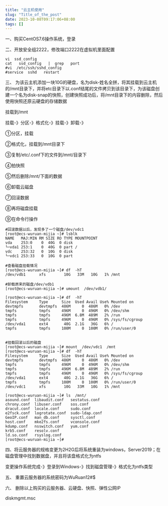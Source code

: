 ```yaml
---
title: "云主机使用"
slug: "Title_of_the_post"
date: 2023-10-08T09:17:06+08:00
tags: []
---
```

一、购买CentOS7.6操作系统，登录

二、开放安全组2222，修改端口2222在虚拟机里面配置

```
vi  ssd_config
cat   ssd_config   |  grep   port
#vi  /etc/ssh/sshd_config
#service  sshd   restart 
```



三、 为该云主机添加一块10G的硬盘，名为disk-姓名全拼，将其挂载到云主机的/mnt目录下，并将etc目录下以.conf结尾的文件拷贝到该目录下，为该磁盘创建一个名为disk-snap的快照，创建快照成功后，将/mnt目录下的内容删除，然后使用快照还原云硬盘的存储数据

挂载到/mnt

挂载-》分区-》格式化-》挂载-》卸载-》

①分区，挂载

②格式化，挂载到/mnt目录下

③复制/etc/.conf下的文件到/mnt/目录下

④拍快照

⑤然后删除/mnt/下面的数据

⑥卸载云磁盘

⑦回滚数据

⑧再将磁盘挂载

⑨在命令行操作

```
#回滚数据以后，发现多了一个磁盘/dev/vdc1
[root@ecs-wuruan-mijia ~]# lsblk
NAME   MAJ:MIN RM SIZE RO TYPE MOUNTPOINT
vda    253:0    0  40G  0 disk 
└─vda1 253:1    0  40G  0 part /
vdc    253:32   0  10G  0 disk 
└─vdc1 253:33   0  10G  0 part 

#查看磁盘挂载情况
[root@ecs-wuruan-mijia ~]# df  -hT
/dev/vdb1      xfs        10G   33M   10G   1% /mnt

#卸载原来的磁盘/dev/vdb1
[root@ecs-wuruan-mijia ~]# umount  /dev/vdb1/

[root@ecs-wuruan-mijia ~]# df  -hT
Filesystem     Type      Size  Used Avail Use% Mounted on
devtmpfs       devtmpfs  486M     0  486M   0% /dev
tmpfs          tmpfs     496M     0  496M   0% /dev/shm
tmpfs          tmpfs     496M  6.8M  489M   2% /run
tmpfs          tmpfs     496M     0  496M   0% /sys/fs/cgroup
/dev/vda1      ext4       40G  2.1G   36G   6% /
tmpfs          tmpfs     100M     0  100M   0% /run/user/0


#挂载回滚以后的磁盘
[root@ecs-wuruan-mijia ~]# mount  /dev/vdc1  /mnt
[root@ecs-wuruan-mijia ~]# df  -hT
Filesystem     Type      Size  Used Avail Use% Mounted on
devtmpfs       devtmpfs  486M     0  486M   0% /dev
tmpfs          tmpfs     496M     0  496M   0% /dev/shm
tmpfs          tmpfs     496M  6.8M  489M   2% /run
tmpfs          tmpfs     496M     0  496M   0% /sys/fs/cgroup
/dev/vda1      ext4       40G  2.1G   36G   6% /
tmpfs          tmpfs     100M     0  100M   0% /run/user/0
/dev/vdc1      xfs        10G   33M   10G   1% /mnt

[root@ecs-wuruan-mijia ~]# ls  /mnt/
asound.conf  libaudit.conf   sestatus.conf
chrony.conf  libuser.conf    sos.conf
dracut.conf  locale.conf     sudo.conf
e2fsck.conf  logrotate.conf  sudo-ldap.conf
GeoIP.conf   man_db.conf     sysctl.conf
host.conf    mke2fs.conf     vconsole.conf
kdump.conf   nsswitch.conf   yum.conf
krb5.conf    resolv.conf
ld.so.conf   rsyslog.conf
[root@ecs-wuruan-mijia ~]# 
```



四、将云服务器的规格变更为2H2G后将系统重装为windows，Server2019；在磁盘管理中找到数据盘，并且将该盘格式化为ntfs

变更操作系统完成-》登录到Windows-》找到磁盘管理-》格式化为ntfs类型

五、 重置云服务器的系统密码为WuRuan12#$

六、 删除以上购买的云服务器、云硬盘、快照、弹性公网IP

diskmgmt.msc